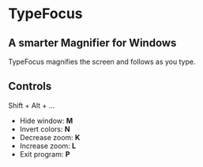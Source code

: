 # TypeFocus

## A smarter Magnifier for Windows
TypeFocus magnifies the screen and follows as you type.

## Controls
Shift + Alt + ...
- Hide window: **M**
- Invert colors: **N** 
- Decrease zoom: **K**
- Increase zoom: **L**
- Exit program: **P**

